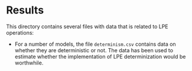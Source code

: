 # Results

This directory contains several files with data that is related to LPE operations:

* For a number of models, the file `determinism.csv` contains data on whether they are deterministic or not.
  The data has been used to estimate whether the implementation of LPE determinization would be worthwhile.


